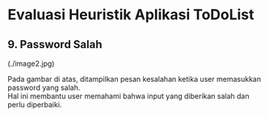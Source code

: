 # Evaluasi Heuristik Aplikasi ToDoList

## 9. Password Salah

(./image2.jpg)

Pada gambar di atas, ditampilkan pesan kesalahan ketika user memasukkan password yang salah.  
Hal ini membantu user memahami bahwa input yang diberikan salah dan perlu diperbaiki.

